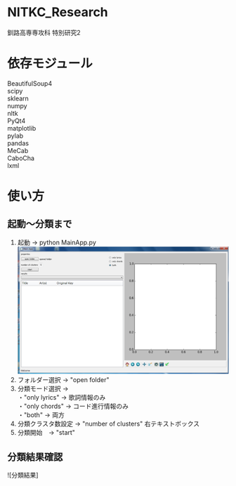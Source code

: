 # NITKC_Research
釧路高専専攻科 特別研究2

# 依存モジュール
BeautifulSoup4  
scipy  
sklearn  
numpy  
nltk  
PyQt4  
matplotlib  
pylab  
pandas  
MeCab  
CaboCha  
lxml  

# 使い方
## 起動～分類まで
1. 起動 → python MainApp.py  
![起動直後メイン画面](app.png)  
2. フォルダー選択 → "open folder"  
3. 分類モード選択 →   
・"only lyrics" → 歌詞情報のみ  
・"only chords" → コード進行情報のみ  
・"both" → 両方  
4. 分類クラスタ数設定 → "number of clusters" 右テキストボックス  
5. 分類開始　→ "start"  
## 分類結果確認
![分類結果]
